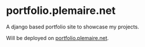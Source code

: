 # portfolio.plemaire.net

A django based portfolio site to showcase my projects.

Will be deployed on [portfolio.plemaire.net](portfolio.plemaire.net).